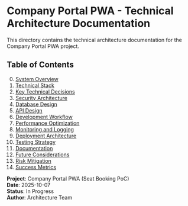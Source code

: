 # Company Portal PWA - Technical Architecture Documentation

This directory contains the technical architecture documentation for the Company Portal PWA project.

## Table of Contents

0. [System Overview](00-overview.md)
1. [Technical Stack](01-technical-stack.md)
2. [Key Technical Decisions](02-key-decisions.md)
3. [Security Architecture](03-security.md)
4. [Database Design](04-database.md)
5. [API Design](05-api-design.md)
6. [Development Workflow](06-development.md)
7. [Performance Optimization](07-performance.md)
8. [Monitoring and Logging](08-monitoring.md)
9. [Deployment Architecture](09-deployment.md)
10. [Testing Strategy](10-testing.md)
11. [Documentation](11-documentation.md)
12. [Future Considerations](12-future.md)
13. [Risk Mitigation](13-risks.md)
14. [Success Metrics](14-metrics.md)

**Project**: Company Portal PWA (Seat Booking PoC)  
**Date**: 2025-10-07  
**Status**: In Progress  
**Author**: Architecture Team
